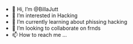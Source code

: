 - 👋 Hi, I’m @BillaJutt
- 👀 I’m interested in Hacking
- 🌱 I’m currently learning about phissing hacking
- 💞️ I’m looking to collaborate on frnds
- 📫 How to reach me ...

<!---
BillaJutt/BillaJutt is a ✨ special ✨ repository because its `README.md` (this file) appears on your GitHub profile.
You can click the Preview link to take a look at your changes.
--->

